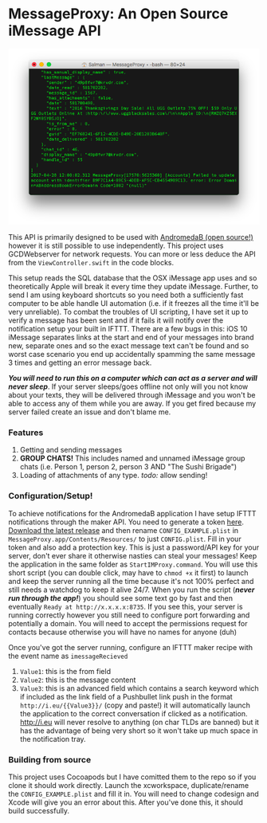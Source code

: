 # MessageProxy: An Open Source iMessage API 

![image](Screenshots/042817.png)


This API is primarily designed to be used with [AndromedaB (open source!)](https://github.com/shusain93/Andromeda-iMessage) however it is still possible to use independently. This project uses GCDWebserver for network requests. You can more or less deduce the API from the `ViewController.swift` in the code blocks. 

This setup reads the SQL database that the OSX iMessage app uses and so theoretically Apple will break it every time they update iMessage. Further, to send I am using keyboard shortcuts so you need both a sufficiently fast computer to be able handle UI automation (i.e. if it freezes all the time it'll be very unreliable). To combat the troubles of UI scripting, I have set it up to verify a message has been sent and if it fails it will notify over the notification setup your built in IFTTT. There are a few bugs in this: iOS 10 iMessage separates links at the start and end of your messages into brand new, separate ones and so the exact message text can't be found and so worst case scenario you end up accidentally spamming the same message 3 times and getting an error message back.

***You will need to run this on a computer which can act as a server and will never sleep***. If your server sleeps/goes offline not only will you not know about your texts, they will be delivered through iMessage and you won't be able to access any of them while you are away. If you get fired because my server failed create an issue and don't blame me.

### Features

1. Getting and sending messages
2. **GROUP CHATS!** This includes named and unnamed iMessage group chats (i.e. Person 1, person 2, person 3 AND "The Sushi Brigade")
3. Loading of attachments of any type. *todo:* allow sending!

### Configuration/Setup!

To achieve notifications for the AndromedaB application I have setup IFTTT notifications through the maker API. You need to generate a token [here](https://ifttt.com/maker_webhooks). [Download the latest release](https://github.com/shusain93/OSXMessageProxy/releases) and then rename `CONFIG_EXAMPLE.plist` in `MessageProxy.app/Contents/Resources/` to just `CONFIG.plist`. Fill in your token and also add a protection key. This is just a password/API key for your server, don't ever share it otherwise nasties can steal your messages! Keep the application in the same folder as `StartIMProxy.command`. You will use this short script (you can double click, may have to `chmod +x` it first) to launch and keep the server running all the time because it's not 100% perfect and still needs a watchdog to keep it alive 24/7. When you run the script (***never run through the app!***) you should see some text go by fast and then eventually `Ready at http://x.x.x.x:8735`. If you see this, your server is running correctly however you still need to configure port forwarding and potentially a domain. You will need to accept the permissions request for contacts because otherwise you will have no names for anyone (duh)

Once you've got the server running, configure an IFTTT maker recipe with the event name as `imessageRecieved`

1. `Value1`: this is the from field
2. `Value2`: this is the message content
3. `Value3`: this is an advanced field which contains a search keyword which if included as the link field of a Pushbullet link push in the format `http://i.eu/{{Value3}}/` (copy and paste!) it will automatically launch the application to the correct conversation if clicked as a notification. http://i.eu will never resolve to anything (on char TLDs are banned) but it has the advantage of being very short so it won't take up much space in the notification tray. 

### Building from source

This project uses Cocoapods but I have comitted them to the repo so if you clone it should work directly. Launch the xcworkspace, duplicate/rename the `CONFIG_EXAMPLE.plist` and fill it in. You will need to change codesign and Xcode will give you an error about this. After you've done this, it should build successfully. 